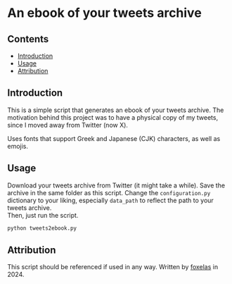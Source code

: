 # An ebook of your tweets archive 

## Contents 

- [Introduction](#introduction)
- [Usage](#usage)
- [Attribution](#attribution)

## Introduction

This is a simple script that generates an ebook of your tweets archive. 
The motivation behind this project was to have a physical copy of my tweets, since I moved away from Twitter (now X).

Uses fonts that support Greek and Japanese (CJK) characters, as well as emojis.

## Usage
Download your tweets archive from Twitter (it might take a while).
Save the archive in the same folder as this script.
Change the `configuration.py` dictionary to your liking, especially `data_path` to reflect the path to your tweets archive.  
Then, just run the script.
```bash
python tweets2ebook.py 
```

## Attribution
This script should be referenced if used in any way. Written by [foxelas](github.com/foxelas) in 2024.